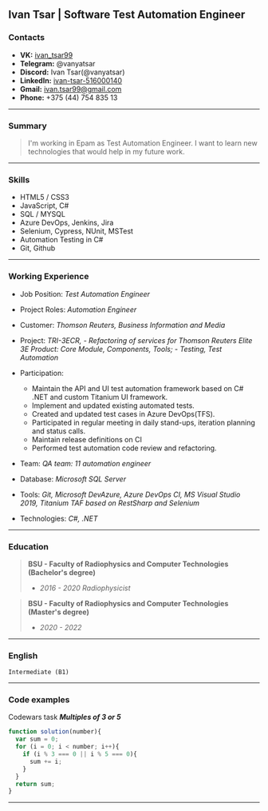## Ivan Tsar | Software Test Automation Engineer
### Contacts

- **VK:** [ivan_tsar99](https://vk.com/ivan_tsar99)
- **Telegram:** @vanyatsar
- **Discord:** Ivan Tsar(@vanyatsar)
- **LinkedIn:** [ivan-tsar-516000140](https://www.linkedin.com/in/ivan-tsar-516000140/)
- **Gmail:** [ivan.tsar99@gmail.com](mailto:ivan.tsar99@gmail.com)
- **Phone:** +375 (44) 754 835 13
---
### Summary

> I'm working in Epam as Test Automation Engineer. I want to learn new 
> technologies that would help in my future work.
---
### Skills

- HTML5 / CSS3
- JavaScript, C#
- SQL / MYSQL
- Azure DevOps, Jenkins, Jira
- Selenium, Cypress, NUnit, MSTest
- Automation Testing in C#
- Git, Github
---

### Working Experience

- Job Position: _Test Automation Engineer_
- Project Roles: _Automation Engineer_
- Customer: _Thomson Reuters, Business Information and Media_
- Project: _TRI-3ECR, - Refactoring of services for Thomson Reuters Elite 3E Product: Core Module, Components, Tools; - Testing, Test Automation_
- Participation:

  - Maintain the API and UI test automation framework based on C# .NET and custom Titanium UI framework.
  - Implement and updated existing automated tests.
  - Created and updated test cases in Azure DevOps(TFS).
  - Participated in regular meeting in daily stand-ups, iteration planning and status calls.
  - Maintain release definitions on CI
  - Performed test automation code review and refactoring.

- Team: _QA team: 11 automation engineer_
- Database: _Microsoft SQL Server_
- Tools: _Git, Microsoft DevAzure, Azure DevOps CI, MS Visual Studio 2019, Titanium TAF based on RestSharp and Selenium_
- Technologies: _C#, .NET_
---
### Education

> **BSU - Faculty of Radiophysics and Computer Technologies (Bachelor's degree)**
> + _2016 - 2020 Radiophysicist_

> **BSU - Faculty of Radiophysics and Computer Technologies (Master's degree)**
> + _2020 - 2022_
---
### English

    Intermediate (B1)

---
### Code examples

Codewars task *__Multiples of 3 or 5__*
```js
function solution(number){
  var sum = 0;
  for (i = 0; i < number; i++){
    if (i % 3 === 0 || i % 5 === 0){
      sum += i;
    }
  }
  return sum;
}
```
---